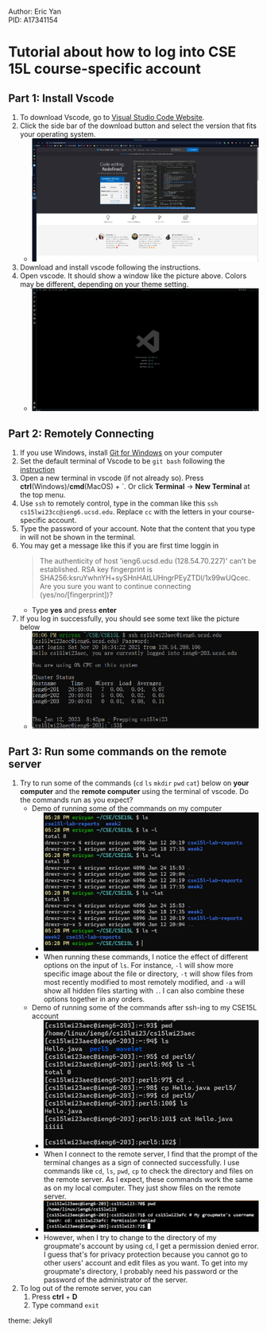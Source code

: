 Author: Eric Yan  
PID: A17341154  

# Tutorial about how to log into CSE 15L course-specific account

## Part 1: Install Vscode

1. To download Vscode, go to [Visual Studio Code Website](https://code.visualstudio.com/).
2. Click the side bar of the download button and select the version that fits your operating system.
   - ![website](Image/website.png)
3. Download and install vscode following the instructions.
4. Open vscode. It should show a window like the picture above. Colors may be different, depending on your theme setting.
    - ![newWindow](Image/newWindow.png)

## Part 2: Remotely Connecting

1. If you use Windows, install [Git for Windows](https://gitforwindows.org/) on your computer
2. Set the default terminal of Vscode to be `git bash` following the [instruction](https://stackoverflow.com/a/50527994)
3. Open a new terminal in vscode (if not already so). Press **ctrl**(Windows)/**cmd**(MacOS) + \`. Or click **Terminal** -> **New Terminal** at the top menu.
4. Use `ssh` to remotely control, type in the comman like this `ssh cs15lwi23cc@ieng6.ucsd.edu`. Replace `cc` with the letters in your course-specific account.
5. Type the password of your account. Note that the content that you type in will not be shown in the terminal.
6. You may get a message like this if you are first time loggin in
   > The authenticity of host 'ieng6.ucsd.edu (128.54.70.227)' can't be established. RSA key fingerprint is SHA256:ksruYwhnYH+sySHnHAtLUHngrPEyZTDl/1x99wUQcec. Are you sure you want to continue connecting (yes/no/[fingerprint])?
   - Type **yes** and press **enter**
7. If you log in successfully, you should see some text like the picture below
    - ![login](/Image/login.png)

## Part 3: Run some commands on the remote server

1. Try to run some of the commands (`cd` `ls` `mkdir` `pwd` `cat`) below on **your computer** and the **remote computer** using the terminal of vscode. Do the commands run as you expect?
    - Demo of running some of the commands on my computer
      - ![myDemo](Image/myDemo.png)
      - When running these commands, I notice the effect of different options on the input of `ls`. For instance, `-l` will show more specific image about the file or directory,
         `-t` will show files from most recently modified to most remotely modified, and `-a` will show all hidden files starting with `.`. I can also combine these options together
         in any orders.
    - Demo of running some of the commands after ssh-ing to my CSE15L account
      - ![remoteDemo](Image/remoteDemo.png)
      - When I connect to the remote server, I find that the prompt of the terminal changes as a sign of connected successfully.  I use commands like `cd`, `ls`, `pwd`, `cp` to check the directory and files on the remote server. As I expect, these commands
         work the same as on my local computer. They just show files on the remote server.
      - ![denied](Image/denied.png)
      - However, when I try to change to the directory of my groupmate's account by using `cd`, I get a permission denied error. I guess that's for
         privacy protection because you cannot go to other users' account and edit files as you want. To get into my groupmate's directory, I probably need his password or the
         password of the administrator of the server.
2. To log out of the remote server, you can
   1. Press **ctrl** + **D**
   2. Type command `exit`

theme: Jekyll
